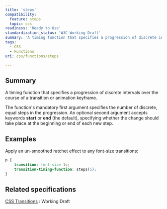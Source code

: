 ```yaml
---
title: 'steps'
compatibility:
  feature: steps
  topic: css
readiness: 'Ready to Use'
standardization_status: 'W3C Working Draft'
summary: 'A timing function that specifies a progression of discrete intervals over the course of a transition or animation keyframe.'
tags:
  - CSS
  - Functions
uri: css/functions/steps

---
```

## Summary

A timing function that specifies a progression of discrete intervals over the course of a transition or animation keyframe.

 The function's mandatory first argument specifies the number of discrete, equal steps in the progression. An optional second argument accepts keywords **start** or **end** (the default), specifying whether the change should take place at the beginning or end of each new step.

## Examples

Apply an un-smoothed ratchet effect to any font-size transitions:

``` css
p {
    transition: font-size 1s;
    transition-timing-function: steps(5);
}
```

## Related specifications

[CSS Transitions](http://www.w3.org/TR/2013/WD-css3-transitions-20131119/)
:   Working Draft
